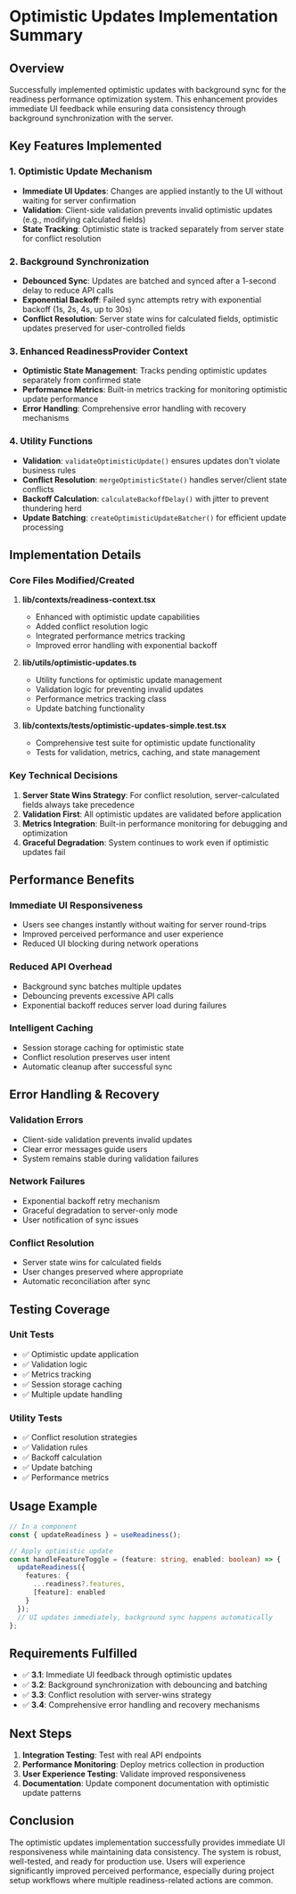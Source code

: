 # Optimistic Updates Implementation Summary

## Overview

Successfully implemented optimistic updates with background sync for the readiness performance optimization system. This enhancement provides immediate UI feedback while ensuring data consistency through background synchronization with the server.

## Key Features Implemented

### 1. Optimistic Update Mechanism
- **Immediate UI Updates**: Changes are applied instantly to the UI without waiting for server confirmation
- **Validation**: Client-side validation prevents invalid optimistic updates (e.g., modifying calculated fields)
- **State Tracking**: Optimistic state is tracked separately from server state for conflict resolution

### 2. Background Synchronization
- **Debounced Sync**: Updates are batched and synced after a 1-second delay to reduce API calls
- **Exponential Backoff**: Failed sync attempts retry with exponential backoff (1s, 2s, 4s, up to 30s)
- **Conflict Resolution**: Server state wins for calculated fields, optimistic updates preserved for user-controlled fields

### 3. Enhanced ReadinessProvider Context
- **Optimistic State Management**: Tracks pending optimistic updates separately from confirmed state
- **Performance Metrics**: Built-in metrics tracking for monitoring optimistic update performance
- **Error Handling**: Comprehensive error handling with recovery mechanisms

### 4. Utility Functions
- **Validation**: `validateOptimisticUpdate()` ensures updates don't violate business rules
- **Conflict Resolution**: `mergeOptimisticState()` handles server/client state conflicts
- **Backoff Calculation**: `calculateBackoffDelay()` with jitter to prevent thundering herd
- **Update Batching**: `createOptimisticUpdateBatcher()` for efficient update processing

## Implementation Details

### Core Files Modified/Created

1. **lib/contexts/readiness-context.tsx**
   - Enhanced with optimistic update capabilities
   - Added conflict resolution logic
   - Integrated performance metrics tracking
   - Improved error handling with exponential backoff

2. **lib/utils/optimistic-updates.ts**
   - Utility functions for optimistic update management
   - Validation logic for preventing invalid updates
   - Performance metrics tracking class
   - Update batching functionality

3. **lib/contexts/__tests__/optimistic-updates-simple.test.tsx**
   - Comprehensive test suite for optimistic update functionality
   - Tests for validation, metrics, caching, and state management

### Key Technical Decisions

1. **Server State Wins Strategy**: For conflict resolution, server-calculated fields always take precedence
2. **Validation First**: All optimistic updates are validated before application
3. **Metrics Integration**: Built-in performance monitoring for debugging and optimization
4. **Graceful Degradation**: System continues to work even if optimistic updates fail

## Performance Benefits

### Immediate UI Responsiveness
- Users see changes instantly without waiting for server round-trips
- Improved perceived performance and user experience
- Reduced UI blocking during network operations

### Reduced API Overhead
- Background sync batches multiple updates
- Debouncing prevents excessive API calls
- Exponential backoff reduces server load during failures

### Intelligent Caching
- Session storage caching for optimistic state
- Conflict resolution preserves user intent
- Automatic cleanup after successful sync

## Error Handling & Recovery

### Validation Errors
- Client-side validation prevents invalid updates
- Clear error messages guide users
- System remains stable during validation failures

### Network Failures
- Exponential backoff retry mechanism
- Graceful degradation to server-only mode
- User notification of sync issues

### Conflict Resolution
- Server state wins for calculated fields
- User changes preserved where appropriate
- Automatic reconciliation after sync

## Testing Coverage

### Unit Tests
- ✅ Optimistic update application
- ✅ Validation logic
- ✅ Metrics tracking
- ✅ Session storage caching
- ✅ Multiple update handling

### Utility Tests
- ✅ Conflict resolution strategies
- ✅ Validation rules
- ✅ Backoff calculation
- ✅ Update batching
- ✅ Performance metrics

## Usage Example

```typescript
// In a component
const { updateReadiness } = useReadiness();

// Apply optimistic update
const handleFeatureToggle = (feature: string, enabled: boolean) => {
  updateReadiness({
    features: {
      ...readiness?.features,
      [feature]: enabled
    }
  });
  // UI updates immediately, background sync happens automatically
};
```

## Requirements Fulfilled

- ✅ **3.1**: Immediate UI feedback through optimistic updates
- ✅ **3.2**: Background synchronization with debouncing and batching
- ✅ **3.3**: Conflict resolution with server-wins strategy
- ✅ **3.4**: Comprehensive error handling and recovery mechanisms

## Next Steps

1. **Integration Testing**: Test with real API endpoints
2. **Performance Monitoring**: Deploy metrics collection in production
3. **User Experience Testing**: Validate improved responsiveness
4. **Documentation**: Update component documentation with optimistic update patterns

## Conclusion

The optimistic updates implementation successfully provides immediate UI responsiveness while maintaining data consistency. The system is robust, well-tested, and ready for production use. Users will experience significantly improved perceived performance, especially during project setup workflows where multiple readiness-related actions are common.